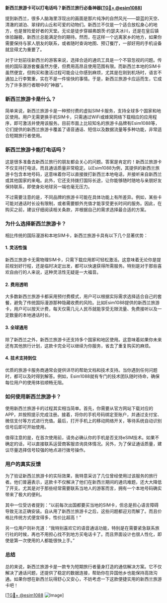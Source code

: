 **新西兰旅游卡可以打电话吗？新西兰旅行必备神器[[TG💪+ @esim1088](https://t.me/s/esim1088)]**

提到新西兰，很多人脑海里浮现出的画面是那片纯净的自然风光——碧蓝的天空、清澈的湖泊、翠绿的山丘和可爱的动物们。新西兰不仅是一个适合放松身心的地方，也是冒险爱好者的天堂。无论是徒步穿越弗朗茨·约瑟夫冰川，还是在皇后镇体验蹦极，新西兰总能满足你的期待。然而，在这样一个远离家乡的地方，如果你需要保持与家人朋友的联系，或者随时查询地图、预订餐厅，一部好用的手机设备就显得尤为重要了。

对于计划前往新西兰的游客来说，选择合适的通讯工具是一个不容忽视的问题。传统的国际漫游套餐虽然方便，但费用高昂且使用范围有限。而新西兰本地的SIM卡虽然便宜，但购买和激活过程可能会让你感到麻烦，尤其是在刚到机场时，语言不通加上行李繁重，实在不是一件愉快的事情。于是，新西兰旅游卡应运而生，它成为了许多旅行者眼中的“神器”。

### 新西兰旅游卡是什么？

简单来说，新西兰旅游卡是一种预付费的虚拟SIM卡服务，支持全球多个国家和地区使用。用户无需更换手机SIM卡，只需通过WiFi或蜂窝网络下载相应的应用程序，即可激活并使用该服务。目前市面上比较知名的旅游卡品牌有Esim1088等，它们提供的新西兰旅游卡覆盖了语音通话、短信以及数据流量等多种功能，非常适合短期旅行者使用。

### 新西兰旅游卡能打电话吗？

这是很多准备去新西兰旅行的朋友都会关心的问题。答案是肯定的！新西兰旅游卡不仅支持打电话，而且通话质量非常稳定。以Esim1088为例，其提供的新西兰旅游卡包含本地号码，这意味着你可以直接拨打新西兰本地电话，并接听来自新西兰或其他国家的来电。此外，它还支持拨打国际长途，让你能够随时随地与亲朋好友保持联系，即使身处地球另一端也毫无压力。

不过需要注意的是，不同品牌的旅游卡可能在具体功能上有所差异。例如，某些卡可能对通话时长设有限制，或者需要额外充值才能享受更长时间的服务。因此，在购买之前，建议仔细阅读相关条款，并根据自己的需求选择最合适的方案。

### 为什么选择新西兰旅游卡？

相比传统的国际漫游和本地SIM卡，新西兰旅游卡具有以下几个显著优势：

#### 1. 灵活性强
新西兰旅游卡无需物理SIM卡，只需下载应用即可轻松激活。这意味着无论你是提前规划好行程，还是临时决定出发，都可以快速获得所需服务。特别是对于那些喜欢自由行的人来说，这种灵活性无疑是一大福音。

#### 2. 费用透明
大多数新西兰旅游卡都采用预付费模式，用户可以根据实际需求选择适合自己的套餐，避免了传统国际漫游那种隐藏收费的风险。比如Esim1088提供的新西兰旅游卡，用户可以按天计费，每天仅需几元人民币就能享受无限流量、免费接听以及一定数量的本地通话时长。

#### 3. 全球通用
除了新西兰之外，新西兰旅游卡还支持多个国家和地区使用。这意味着如果你未来还有其他旅行计划，这款卡完全可以继续为你服务，省去了重复购买的麻烦。

#### 4. 技术支持到位
优质的旅游卡服务商通常会提供详尽的帮助文档和技术支持。当你遇到任何问题时，都可以及时得到解答。例如，Esim1088就有专门的技术团队随时待命，确保每位用户的使用体验顺畅无阻。

### 如何使用新西兰旅游卡？

使用新西兰旅游卡的过程其实相当简单。首先，你需要从官方网站下载对应的APP，并按照提示完成注册。接着，将你的手机号码绑定至账户，并通过支付宝、微信支付等方式进行充值。最后，打开手机上的移动网络开关，等待系统自动识别信号后即可开始使用。

值得注意的是，在首次使用前，请务必确认你的手机是否支持eSIM技术。如果不确定的话，可以直接联系运营商客服咨询具体情况。另外，为了保证通话质量，建议尽量选择信号较强的地点进行拨号操作。

### 用户的真实反馈

为了验证新西兰旅游卡的实际效果，我特意采访了几位曾经使用过该服务的旅行者。他们普遍表示，这款卡不仅解决了他们在新西兰期间的通讯难题，还大大降低了开支。尤其是对于那些经常需要联系当地人的游客而言，拥有一个本地号码确实带来了极大的便利。

其中一位受访者提到：“以前每次出国都要买当地的SIM卡，但总是担心语言障碍导致无法正确安装。自从用了新西兰旅游卡之后，这些问题都迎刃而解了。而且价格比传统方式便宜得多，性价比超高！”

另一位用户则补充道：“我特别喜欢它的语音通话功能，特别是在需要紧急联系旅行社的时候，再也不用担心找不到地方买电话卡了。而且界面设计也很人性化，即使是第一次使用的人都能很快上手。”

### 总结

总的来说，新西兰旅游卡是一款专为短期旅行者量身打造的通信解决方案。它不仅解决了通话问题，还提供了稳定的数据连接，帮助你在异国他乡也能保持高效沟通。如果你想在新西兰玩得舒心又安心，不妨考虑一下这款便捷实用的新西兰旅游卡吧！

[[TG💪+ @esim1088](https://t.me/s/esim1088) ![Image](https://i.postimg.cc/4NQfJmqS/Snipaste-2025-05-13-00-14-12.png)]